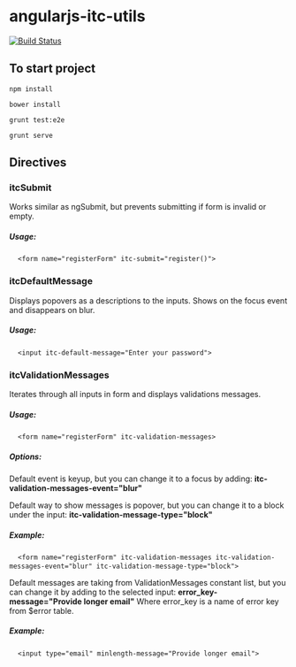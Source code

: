 angularjs-itc-utils
===================
[![Build Status](https://travis-ci.org/maxio89/angularjs-itc-utils.png?branch=master)](https://travis-ci.org/maxio89/angularjs-itc-utils)

## To start project

<pre><code>npm install </code></pre>
<pre><code>bower install</code></pre>
<pre><code>grunt test:e2e </code></pre>
<pre><code>grunt serve </code></pre>

## Directives

### itcSubmit
Works similar as ngSubmit, but prevents submitting if form is invalid or empty.
##### Usage:
<pre> <code class="html"> &lt;form name="registerForm" itc-submit="register()"&gt;</code> </pre>

### itcDefaultMessage
Displays popovers as a descriptions to the inputs. Shows on the focus event and disappears on blur.
##### Usage:
<pre> <code class="html"> &lt;input itc-default-message="Enter your password"&gt;</code> </pre>

### itcValidationMessages
Iterates through all inputs in form and displays validations messages.
##### Usage:
<pre> <code class="html"> &lt;form name="registerForm" itc-validation-messages&gt;</code> </pre>
##### Options:
Default event is keyup, but you can change it to a focus by adding:
<b>itc-validation-messages-event="blur"</b>

Default way to show messages is popover, but you can change it to a block under the input:
<b>itc-validation-message-type="block"</b>
##### Example:
<pre> <code class="html"> &lt;form name="registerForm" itc-validation-messages itc-validation-messages-event="blur" itc-validation-message-type="block"&gt;</code> </pre>
Default messages are taking from ValidationMessages constant list, but you can change it by adding to the selected input:
<b>error_key-message="Provide longer email"</b>
Where error_key is a name of error key from $error table.
##### Example:
<pre> <code class="html"> &lt;input type="email" minlength-message="Provide longer email"&gt;</code> </pre>


	


